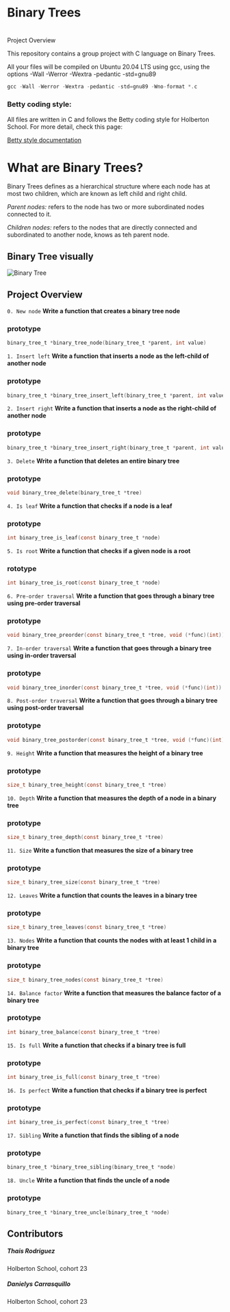 # Binary Trees

#
Project Overview

This repository contains a group project with C language on Binary Trees. 


All your files will be compiled on Ubuntu 20.04 LTS using gcc, using the options -Wall -Werror -Wextra -pedantic -std=gnu89

```c
gcc -Wall -Werror -Wextra -pedantic -std=gnu89 -Wno-format *.c
```

### Betty coding style:

All files are written in C and follows the Betty coding style for Holberton School. For more detail, check this page:


[Betty style documentation](https://github.com/holbertonschool/Betty/wiki)

# What are Binary Trees?

Binary Trees defines as a hierarchical structure where each node has at most two children, which are known as left child and right child.

*Parent nodes:* refers to the node has two or more subordinated nodes connected to it.

*Children nodes:* refers to the nodes that are directly connected and subordinated to another node, knows as teh parent node. 

## Binary Tree visually

![Binary Tree](https://blogger.googleusercontent.com/img/b/R29vZ2xl/AVvXsEiUiMO7gKGW7TH4iUOfmbAkOID4Mto7R3i198BROpOB5BpQ3syNmfOSEx5czDF3q4dU3tN_yo6BSHpWBBC87Zfie4G8AQ06yx03i_XnSSyNWI26UKsn8mhutSOIo9uhpsGt0uqH1QdY0_99ay593GcrF1-4xdiV57i11HjHjVMkk9cPA6SknBC-rIVKQ4VN/s320/g.jpeg)

## Project Overview

`0. New node`
**Write a function that creates a binary tree node**

### prototype
```c
binary_tree_t *binary_tree_node(binary_tree_t *parent, int value)
```

`1. Insert left`
**Write a function that inserts a node as the left-child of another node**

### prototype
```c
binary_tree_t *binary_tree_insert_left(binary_tree_t *parent, int value)
```

`2. Insert right`
**Write a function that inserts a node as the right-child of another node**

### prototype
```c
binary_tree_t *binary_tree_insert_right(binary_tree_t *parent, int value)
```

`3. Delete`
**Write a function that deletes an entire binary tree**

### prototype
```c
void binary_tree_delete(binary_tree_t *tree)
```

`4. Is leaf`
**Write a function that checks if a node is a leaf**

### prototype
```c
int binary_tree_is_leaf(const binary_tree_t *node)
```

`5. Is root`
**Write a function that checks if a given node is a root**

### rototype
```c
int binary_tree_is_root(const binary_tree_t *node)
```

`6. Pre-order traversal`
**Write a function that goes through a binary tree using pre-order traversal**

### prototype
```c
void binary_tree_preorder(const binary_tree_t *tree, void (*func)(int))
```

`7. In-order traversal`
**Write a function that goes through a binary tree using in-order traversal**

### prototype
```c
void binary_tree_inorder(const binary_tree_t *tree, void (*func)(int))
```

`8. Post-order traversal`
**Write a function that goes through a binary tree using post-order traversal**

### prototype
```c
void binary_tree_postorder(const binary_tree_t *tree, void (*func)(int))
```

`9. Height`
**Write a function that measures the height of a binary tree**

### prototype
```c
size_t binary_tree_height(const binary_tree_t *tree)
```

`10. Depth`
**Write a function that measures the depth of a node in a binary tree**

### prototype
```c
size_t binary_tree_depth(const binary_tree_t *tree)
```

`11. Size`
**Write a function that measures the size of a binary tree**

### prototype
```c
size_t binary_tree_size(const binary_tree_t *tree)
```

`12. Leaves`
**Write a function that counts the leaves in a binary tree**

### prototype
```c
size_t binary_tree_leaves(const binary_tree_t *tree)
```

`13. Nodes`
**Write a function that counts the nodes with at least 1 child in a binary tree**

### prototype
```c
size_t binary_tree_nodes(const binary_tree_t *tree)
```

`14. Balance factor`
**Write a function that measures the balance factor of a binary tree**

### prototype
```c
int binary_tree_balance(const binary_tree_t *tree)
```

`15. Is full`
**Write a function that checks if a binary tree is full**

### prototype
```c
int binary_tree_is_full(const binary_tree_t *tree)
```

`16. Is perfect`
**Write a function that checks if a binary tree is perfect**

### prototype
```c
int binary_tree_is_perfect(const binary_tree_t *tree)
```

`17. Sibling`
**Write a function that finds the sibling of a node**

### prototype
```c
binary_tree_t *binary_tree_sibling(binary_tree_t *node)
```

`18. Uncle`
**Write a function that finds the uncle of a node**

### prototype
```c
binary_tree_t *binary_tree_uncle(binary_tree_t *node)
```







## Contributors
##### Thais Rodriguez
Holberton School, cohort 23
##### Danielys Carrasquillo
Holberton School, cohort 23


